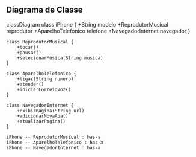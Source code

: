 ## Diagrama de Classe


classDiagram
    class iPhone {
        +String modelo
        +ReprodutorMusical reprodutor
        +AparelhoTelefonico telefone
        +NavegadorInternet navegador
    }
    
    class ReprodutorMusical {
        +tocar()
        +pausar()
        +selecionarMusica(String musica)
    }
    
    class AparelhoTelefonico {
        +ligar(String numero)
        +atender()
        +iniciarCorreioVoz()
    }
    
    class NavegadorInternet {
        +exibirPagina(String url)
        +adicionarNovaAba()
        +atualizarPagina()
    }
    
    iPhone -- ReprodutorMusical : has-a
    iPhone -- AparelhoTelefonico : has-a
    iPhone -- NavegadorInternet : has-a
